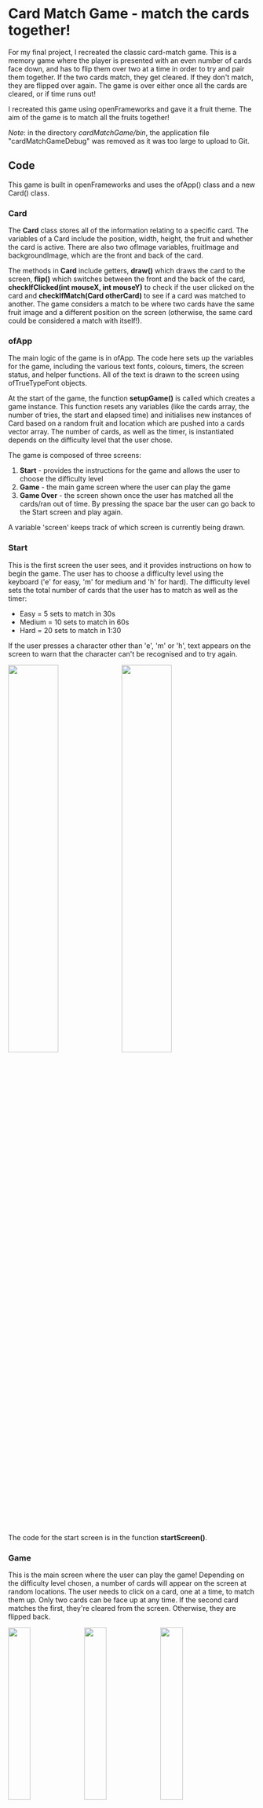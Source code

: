 # Card Match Game - match the cards together!

For my final project, I recreated the classic card-match game. This is a memory game where the player is presented with an even number of cards face down, and has to flip them over two at a time in order to try and pair them together. If the two cards match, they get cleared. If they don't match, they are flipped over again. The game is over either once all the cards are cleared, or if time runs out! 

I recreated this game using openFrameworks and gave it a fruit theme. The aim of the game is to match all the fruits together!

*Note*: in the directory *cardMatchGame/bin*, the application file "cardMatchGameDebug" was removed as it was too large to upload to Git. 

## Code

This game is built in openFrameworks and uses the ofApp() class and a new Card() class.

### Card 

The **Card** class stores all of the information relating to a specific card. The variables of a Card include the position, width, height, the fruit and whether the card is active. There are also two ofImage variables, fruitImage and backgroundImage, which are the front and back of the card.

The methods in **Card** include getters, **draw()** which draws the card to the screen, **flip()** which switches between the front and the back of the card, **checkIfClicked(int mouseX, int mouseY)** to check if the user clicked on the card and **checkIfMatch(Card otherCard)** to see if a card was matched to another. The game considers a match to be where two cards have the same fruit image and a different position on the screen (otherwise, the same card could be considered a match with itself!). 

### ofApp

The main logic of the game is in ofApp. The code here sets up the variables for the game, including the various text fonts, colours, timers, the screen status, and helper functions. All of the text is drawn to the screen using ofTrueTypeFont objects.

At the start of the game, the function **setupGame()** is called which creates a game instance. This function resets any variables (like the cards array, the number of tries, the start and elapsed time) and initialises new instances of Card based on a random fruit and location which are pushed into a cards vector array. The number of cards, as well as the timer, is instantiated depends on the difficulty level that the user chose. 

The game is composed of three screens:
1. **Start** - provides the instructions for the game and allows the user to choose the difficulty level
2. **Game** - the main game screen where the user can play the game
3. **Game Over** - the screen shown once the user has matched all the cards/ran out of time. By pressing the space bar the user can go back to the Start screen and play again.

A variable 'screen' keeps track of which screen is currently being drawn. 

### Start
This is the first screen the user sees, and it provides instructions on how to begin the game. The user has to choose a difficulty level using the keyboard ('e' for easy, 'm' for medium and 'h' for hard). The difficulty level sets the total number of cards that the user has to match as well as the timer:
- Easy = 5 sets to match in 30s
- Medium = 10 sets to match in 60s
- Hard = 20 sets to match in 1:30

If the user presses a character other than 'e', 'm' or 'h', text appears on the screen to warn that the character can't be recognised and to try again. 

<img src="https://git.arts.ac.uk/storage/user/650/files/e3396a86-ffca-4cd7-8f5a-c6081cafc590" width="45%"> <img src="https://git.arts.ac.uk/storage/user/650/files/cbd03521-9dfc-4df9-84f2-72e7b25b9ffc" width="45%">

The code for the start screen is in the function **startScreen()**.

### Game 
This is the main screen where the user can play the game! Depending on the difficulty level chosen, a number of cards will appear on the screen at random locations. The user needs to click on a card, one at a time, to match them up. Only two cards can be face up at any time. If the second card matches the first, they're cleared from the screen. Otherwise, they are flipped back. 

<img src="https://git.arts.ac.uk/storage/user/650/files/7ece5513-2b89-4488-95f2-a09fcaf07b34" width="30%"> <img src="https://git.arts.ac.uk/storage/user/650/files/e1ede58d-1251-4430-b180-3887b8e33ce6" width="30%"> <img src="https://git.arts.ac.uk/storage/user/650/files/3f4c1ecd-dbd4-422a-ab0d-984e042df688" width="30%">

The number of tries is displayed at the top of the screen. A try counts as every time a user attempts to match a set of cards (so clicking on two cards = 1 try). The amount of time left is also displayed to the left. 

The locations of each card are randomly generated using a helper function **findFreePosition()** which returns an ofVec2f object. This function uses a do...while loop to generate a random set of (x,y) coordinates and check it doesn't overlap with any other cards. If there is an overlap with any card, it breaks and goes into the next loop (tries again with a new set of randomly generated coordinates). Otherwise, it assumes a free position and returns those x, y values in an ofVec2f object. This function is called every time a card is created. 

The helper function **testIfCardsMatch()** is called every time two cards are clicked. It checks that the second card matches the first (using the checkIfMatch() function in the Card class), and if so, sets the active property of both cards to false. This ensures that they aren't drawn to the screen in the subsequent frames. Text is also displayed at the top of the screen for 3 seconds to indicate a match was made. 

<img src="https://git.arts.ac.uk/storage/user/650/files/4ea9a060-79be-425b-98c6-c610cee7f062" width="45%"> <img src="https://git.arts.ac.uk/storage/user/650/files/f518344b-dea7-4a28-bec6-2843917dc665" width="45%">

The function **checkifGameOver()** runs every frame to check if the game is over by checking whether time ran out (in which case win = false) or that all cards are cleared (more technically, that their 'active' variable is set to false, and in which case win = true).

The code for the game screen is in the function **gameScreen()**.

### Game Over
The game moves into the 'gameOver' screen if either condition is met:
1. All the cards are cleared -> win
2. Time ran out -> lose

Depending on the result, the gameOver screen tells the user that they matched all the cards or that time ran out. In both cases, it will inform the user that they can press the spacebar to play again. The keyPressed() function waits for the spacebar to be pressed and if so, sets the 'replay' variable to true so that the game returns to the start screen. Back in the start screen, the **setupGame()** function is called to reset all game-dependent variables (such as the cards, number of tries, timers, etc). 

<img src="https://git.arts.ac.uk/storage/user/650/files/8ea0f8c9-0787-4b0a-8c98-0ca0acedf24e" width="45%"> <img src="https://git.arts.ac.uk/storage/user/650/files/f18e870b-4fd1-4f20-a7ec-1f492cd1b485" width="45%">

The code for the game over screen is in the function **gameOverScreen()**. 

## Cards

I chose to do a fruit theme and drew the cards using the Adobe Fresco app. Each fruit has a color scheme which determines the card border and background color, and the fruit itself is drawn in the center of the card. In addition, I drew an image for the back of the cards which is common across all of the fruits (first image below). I created cards for the following fruits:
- Apple
- Apricot
- Blueberry
- Cherry
- Grape
- Kiwi
- Lemon
- Orange
- Pear
- Raspberry
- Strawberry 
- Watermelon

<img src="https://git.arts.ac.uk/storage/user/650/files/8423d7fc-6586-4045-aeb3-91d373ebae5b" width="10%"> <img src="https://git.arts.ac.uk/storage/user/650/files/a0191b45-59c3-44a0-8581-29a8268425c4" width="10%"> <img src="https://git.arts.ac.uk/storage/user/650/files/4756356f-a984-454b-965c-d3e42c090eaa" width="10%"> <img src="https://git.arts.ac.uk/storage/user/650/files/81bc2be9-1884-40d0-a6f2-7834ec1cf159" width="10%"> <img src="https://git.arts.ac.uk/storage/user/650/files/f763d490-37ba-4d93-a9e9-ca8a29fc2d62" width="10%"> <img src="https://git.arts.ac.uk/storage/user/650/files/b0091b70-741a-4baa-9c95-c67b06197df9" width="10%"> <img src="https://git.arts.ac.uk/storage/user/650/files/b50b6f9a-3779-46d0-a060-d8190c6a769e" width="10%"> <img src="https://git.arts.ac.uk/storage/user/650/files/9c17fedb-3ee1-42be-af95-58542e7bc2b4" width="10%"> <img src="https://git.arts.ac.uk/storage/user/650/files/8cbb08b7-c4f9-4e14-81b9-bb54e168f8bf" width="10%"> <img src="https://git.arts.ac.uk/storage/user/650/files/7a82a8a4-bf19-4996-be72-cda87111585f" width="10%"> <img src="https://git.arts.ac.uk/storage/user/650/files/6cfba2a1-580a-44d1-8ea3-623f89139eba" width="10%"> <img src="https://git.arts.ac.uk/storage/user/650/files/a97b61c0-e6b4-461a-9b53-3b83d1e9897a" width="10%"> <img src="https://git.arts.ac.uk/storage/user/650/files/6acc60bb-4f99-46b4-b943-560a50381528" width="10%">

The cards are drawn in the game using ofImage objects. 

## Future additions

There are several things I would like to add to the game in the future, including:
1. Adding audio such as background music and sound effects for when the user matches two cards 
2. Using buttons rather than the keyboard for user input like choosing the difficulty or restarting the game
3. Animating the cards disappearing from the screen
4. Improving the fonts and background

## Video

https://git.arts.ac.uk/storage/user/650/files/d9959b3e-9571-493b-aa51-a58943fc1273


